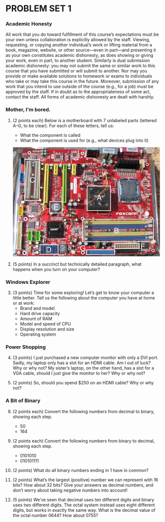 # PROBLEM SET 1

### Academic Honesty

All work that you do toward fulfillment of this course’s expectations must be your own unless collaboration
is explicitly allowed by the staff. Viewing, requesting, or copying another individual’s
work or lifting material from a book, magazine, website, or other source—even in part—and presenting
it as your own constitutes academic dishonesty, as does showing or giving your work, even
in part, to another student.
Similarly is dual submission academic dishonesty: you may not submit the same or similar work
to this course that you have submitted or will submit to another. Nor may you provide or make
available solutions to homework or exams to individuals who take or may take this course in the
future. Moreover, submission of any work that you intend to use outside of the course (e.g., for a
job) must be approved by the staff.
If in doubt as to the appropriateness of some act, contact the staff. All forms of academic dishonesty
are dealt with harshly.

### Mother, I'm bored.
1. (2 points each) Below is a motherboard with 7 unlabeled parts (lettered A–G, to be clear). For each of these letters, tell us:
    * What the component is called
    * What the component is used for (e.g., what devices plug into it)

    ![Motherboard!](pset11.png)

2. (5 points) In a succinct but technically detailed paragraph, what happens when you turn on your
computer?

### Windows Explorer
3. (3 points) Time for some exploring! Let’s get to know your computer a little better. Tell us the
following about the computer you have at home or at work:
    * Brand and model
    * Hard drive capacity
    * Amount of RAM
    * Model and speed of CPU
    * Display resolution and size
    * Operating system

### Power Shopping
4. (3 points) I just purchased a new computer monitor with only a DVI port. Sadly, my laptop
only has a slot for an HDMI cable. Am I out of luck? Why or why not? My sister’s laptop, on the
other hand, has a slot for a VGA cable, should I just give the monitor to her? Why or why not?

5. (2 points) So, should you spend $250 on an HDMI cable? Why or why not?

### A Bit of Binary
8. (2 points each) Convert the following numbers from decimal to binary, showing each step.
    * 50
    * 164

9. (2 points each) Convert the following numbers from binary to decimal, showing each step.
    * 0101010
    * 010101111

10. (2 points) What do all binary numbers ending in 1 have in common?

11. (2 points) What’s the largest (positive) number we can represent with 16 bits? How about
32 bits? Give your answers as decimal numbers, and don’t worry about taking negative numbers
into account!

12. (5 points) We’ve seen that decimal uses ten different digits and binary uses two different digits.
The octal system instead uses eight different digits, but works in exactly the same way. What is the
decimal value of the octal number 0644? How about 0755?
